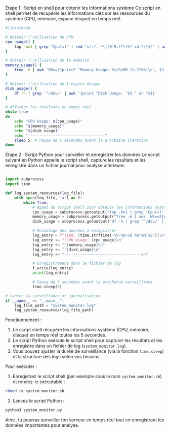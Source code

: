 Étape 1 : Script en shell pour obtenir les informations système
Ce script en shell permet de récupérer les informations clés sur les ressources du système (CPU, mémoire, espace disque) en temps réel.

```bash
#!/bin/bash

# Obtenir l'utilisation du CPU
cpu_usage() {
    top -bn1 | grep "Cpu(s)" | sed "s/.*, *\([0-9.]*\)%* id.*/\1/" | awk '{print 100 - $1"%"}'
}

# Obtenir l'utilisation de la mémoire
memory_usage() {
    free -m | awk 'NR==2{printf "Memory Usage: %s/%sMB (%.2f%%)\n", $3,$2,$3*100/$2 }'
}

# Obtenir l'utilisation de l'espace disque
disk_usage() {
    df -h | grep '^/dev/' | awk '{print "Disk Usage: "$5 " on "$1}'
}

# Afficher les résultats en temps réel
while true
do
    echo "CPU Usage: $(cpu_usage)"
    echo "$(memory_usage)"
    echo "$(disk_usage)"
    echo "----------------------------------"
    sleep 5  # Pause de 5 secondes avant la prochaine itération
done
```

Étape 2 : Script Python pour surveiller et enregistrer les données
Le script suivant en Python appelle le script shell, capture les résultats et les enregistre dans un fichier journal pour analyse ultérieure.

```python

import subprocess
import time

def log_system_resources(log_file):
    with open(log_file, 'a') as f:
        while True:
            # Appel du script shell pour obtenir les informations système
            cpu_usage = subprocess.getoutput("top -bn1 | grep 'Cpu(s)' | sed 's/.*, *\\([0-9.]*\\)%* id.*/\\1/' | awk '{print 100 - $1\"%\"}'")
            memory_usage = subprocess.getoutput("free -m | awk 'NR==2{printf \"Memory Usage: %s/%sMB (%.2f%%)\", $3,$2,$3*100/$2 }'")
            disk_usage = subprocess.getoutput("df -h | grep '^/dev/' | awk '{print \"Disk Usage: \"$5 \" on \"$1}'")

            # Formatage des données à enregistrer
            log_entry = f"Time: {time.strftime('%Y-%m-%d %H:%M:%S')}\n"
            log_entry += f"CPU Usage: {cpu_usage}\n"
            log_entry += f"{memory_usage}\n"
            log_entry += f"{disk_usage}\n"
            log_entry += "----------------------------------\n"

            # Enregistrement dans le fichier de log
            f.write(log_entry)
            print(log_entry)

            # Pause de 5 secondes avant la prochaine surveillance
            time.sleep(5)

# Lancer la surveillance et journalisation
if __name__ == "__main__":
    log_file_path = "system_monitor.log"
    log_system_resources(log_file_path)

```

Fonctionnement :
1. Le script shell récupère les informations système (CPU, mémoire, disque) en temps réel toutes les 5 secondes.
2. Le script Python exécute le script shell pour capturer les résultats et les enregistre dans un fichier de log (`system_monitor.log`).
3. Vous pouvez ajuster la durée de surveillance (via la fonction `time.sleep`) et la structure des logs selon vos besoins.

Pour exécuter :

1. Enregistrez le script shell (par exemple sous le nom `system_monitor.sh`) et rendez-le exécutable :
```bash
chmod +x system_monitor.sh
```

2. Lancez le script Python :
```python
python3 system_monitor.py
```

Ainsi, tu pourras surveiller ton serveur en temps réel tout en enregistrant les données importantes pour analyse.
